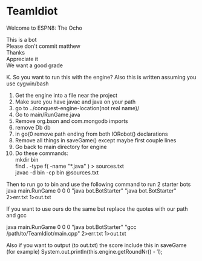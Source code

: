 # TeamIdiot
Welcome to ESPN8: The Ocho

This is a bot  
Please don't commit matthew  
Thanks  
Appreciate it  
We want a good grade  


K. So you want to run this with the engine? 
Also this is written assuming you use cygwin/bash
1. Get the engine into a file near the project
2. Make sure you have javac and java on your path
3. go to ../conquest-engine-location(not real name)/
4. Go to main/RunGame.java
5. Remove org.bson and com.mongodb imports
6. remove Db db
7. in go(0 remove path ending from both IORobot() declarations
8. Remove all things in saveGame() except maybe first couple lines
9. Go back to main directory for engine
10. Do these commands:   
mkdir bin   
find . -type f\( -name "*.java" \) > sources.txt   
javac -d bin -cp bin @sources.txt      

Then to run go to bin and use the following command to run 2 starter bots
java main.RunGame 0 0 0 "java bot.BotStarter" "java bot.BotStarter" 2>err.txt 1>out.txt

If you want to use ours do the same but replace the quotes with our path and gcc

java main.RunGame 0 0 0 "java bot.BotStarter" "gcc /path/to/TeamIdiot/main.cpp" 2>err.txt 1>out.txt

Also if you want to output (to out.txt) the score include this in saveGame (for example)
System.out.println(this.engine.getRoundNr() - 1);
